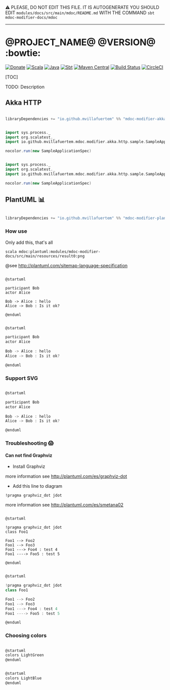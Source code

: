 :warning: PLEASE, DO NOT EDIT THIS FILE.
IT IS AUTOGENERATE YOU SHOULD EDIT `modules/docs/src/main/mdoc/README.md`
WITH THE COMMAND `sbt mdoc-modifier-docs/mdoc`

---

# @PROJECT_NAME@ @VERSION@ :bowtie:

[![Donate](https://img.shields.io/badge/donate-PayPal-green.svg?logo=paypal)](https://www.paypal.com/cgi-bin/webscr?cmd=_donations&business=HE7K7HLJJBVWN&currency_code=EUR&source=url)
[![Scala](https://img.shields.io/badge/scala-@SCALA_VERSION@-red.svg?logo=scala&logoColor=red)](https://github.com/scala/scala/releases)
[![Java](https://img.shields.io/badge/jdk-11.0.7-orange.svg?logo=java&logoColor=white)](https://www.oracle.com/technetwork/java/javase/11all-relnotes-5013287.html)
[![Sbt](https://img.shields.io/badge/sbt-@SBT_VERSION@-blue.svg?logo=sbt)](https://github.com/sbt/sbt/releases)
[![Maven Central](https://maven-badges.herokuapp.com/maven-central/io.github.mvillafuertem/mdoc-modifier-plantuml_2.13/badge.svg)](https://maven-badges.herokuapp.com/maven-central/io.github.mvillafuertem/mdoc-modifier-plantuml_2.13)
[![Build Status](https://travis-ci.com/mvillafuertem/mdoc-modifier.svg?branch=master)](https://travis-ci.com/mvillafuertem/mdoc-modifier)
[![CircleCI](https://circleci.com/gh/mvillafuertem/mdoc-modifier.svg?style=shield)](https://circleci.com/gh/mvillafuertem/mdoc-modifier)

[TOC]

TODO: Description


## Akka HTTP

```scala

libraryDependencies += "io.github.mvillafuertem" %% "mdoc-modifier-akka-http" % "@VERSION@"

```


```scala mdoc

import sys.process._
import org.scalatest._
import io.github.mvillafuertem.mdoc.modifier.akka.http.sample.SampleApplicationSpec

nocolor.run(new SampleApplicationSpec)
```


```scala mdoc:passthrough

import sys.process._
import org.scalatest._
import io.github.mvillafuertem.mdoc.modifier.akka.http.sample.SampleApplicationSpec

nocolor.run(new SampleApplicationSpec)

```


## PlantUML :bar_chart:

```scala

libraryDependencies += "io.github.mvillafuertem" %% "mdoc-modifier-plantuml" % "@VERSION@"

```

### How use

Only add this, that's all

```
scala mdoc:plantuml:modules/mdoc-modifier-docs/src/main/resources/result0:png
```



@see http://plantuml.com/sitemap-language-specification

```plantuml 

@startuml

participant Bob
actor Alice
 
Bob -> Alice : hello
Alice -> Bob : Is it ok?

@enduml

```

```scala mdoc:plantuml:modules/docs/src/main/resources/result0:png

@startuml

participant Bob
actor Alice
 
Bob -> Alice : hello
Alice -> Bob : Is it ok?

@enduml

```

### Support SVG

```scala mdoc:plantuml:modules/docs/src/main/resources/result0:svg

@startuml

participant Bob
actor Alice
 
Bob -> Alice : hello
Alice -> Bob : Is it ok?

@enduml

```


### Troubleshooting :scream:

#### Can not find Graphviz

* Install Graphviz

more information see http://plantuml.com/es/graphviz-dot

* Add this line to diagram
    
```
!pragma graphviz_dot jdot
```

more information see http://plantuml.com/es/smetana02

```plantuml

@startuml

!pragma graphviz_dot jdot
class Foo1

Foo1 --> Foo2
Foo1 --> Foo3
Foo1 ---> Foo4 : test 4
Foo1 ----> Foo5 : test 5

@enduml

```

```scala mdoc:plantuml:modules/docs/src/main/resources/result1:png

@startuml

!pragma graphviz_dot jdot
class Foo1

Foo1 --> Foo2
Foo1 --> Foo3
Foo1 ---> Foo4 : test 4
Foo1 ----> Foo5 : test 5

@enduml

```


### Choosing colors 


```scala mdoc:plantuml:modules/docs/src/main/resources/colors-lightgreen:svg

@startuml
colors LightGreen
@enduml

```


```scala mdoc:plantuml:modules/docs/src/main/resources/colors-lightblue:svg

@startuml
colors LightBlue
@enduml

```